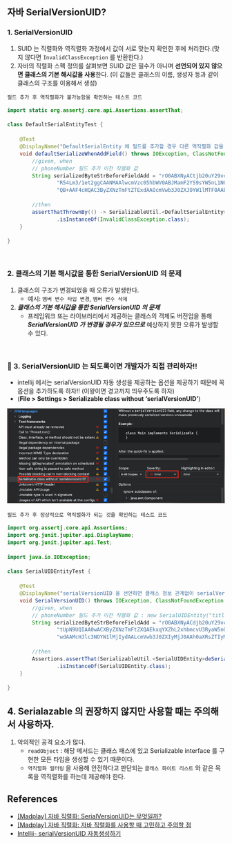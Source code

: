 ## 자바 SerialVersionUID?

### 1. SerialVersionUID

1. SUID 는 직렬화와 역직렬화 과정에서 값이 서로 맞는지 확인한 후에 처리한다.(맞지 않다면 `InvalidClassException` 를 반환한다.)
2. 자바의 직렬화 스펙 정의를 살펴보면 SUID 값은 필수가 아니며 **선언되어 있지 않으면 클래스의 기본 해시값을 사용**한다.
   (이 값들은 클래스의 이름, 생성자 등과 같이 클래스의 구조를 이용해서 생성)

`필드 추가 후 역직렬화가 불가능함을 확인하는 테스트 코드`
```java
import static org.assertj.core.api.Assertions.assertThat;

class DefaultSerialEntityTest {
    
    @Test
    @DisplayName("DefaultSerialEntity 에 필드를 추가할 경우 다른 역직렬화 값을 반환하여 예외를 반환한다")
    void defaultSerializeWhenAddField() throws IOException, ClassNotFoundException {
        //given, when
        // phoneNumber 필드 추가 이전 직렬화 값
        String serializedByteStrBeforeFieldAdd = "rO0ABXNyACtjb20uY29vcGVyLnNlcmlhbGl6YWJsZS5EZWZhdWx0U2VyaWFsRW50aX" +
                "R54Lm3/1et2ggCAANMAAlwcmVzc05hbWV0ABJMamF2YS9sYW5nL1N0cmluZztMAAxyZXBvcnRlck5hbWVxAH4AAUwABXRpdGxlc" +
                "QB+AAF4cHQAC3ByZXNzTmFtZTExdAAOcmVwb3J0ZXJOYW1lMTF0AAbsnbTrpoQ=";

        //then
        assertThatThrownBy(() -> SerializableUtil.<DefaultSerialEntity>deSerializeMethod(serializedByteStrBeforeFieldAdd))
                .isInstanceOf(InvalidClassException.class);
    }

}

```

<br>

### 2. 클래스의 기본 해시값을 통한 SerialVersionUID 의 문제

1. 클래스의 구조가 변경되었을 때 오류가 발생한다.
   - 예시: `멤버 변수 타입 변경`, `멤버 변수 삭제`
2. ***클래스의 기본 해시값을 통한 SerialVersionUID 의 문제***
    - 프레임워크 또는 라이브러리에서 제공하는 클래스의 객체도 버전업을 통해 ***SerialVersionUID 가 변경될 경우가 있으므로*** 예상하지 못한 오류가 발생할 수 있다.

<br>

### 🚨 3. SerialVersionUID 는 되도록이면 개발자가 직접 관리하자!!
- intellij 에서는 serialVersionUID 자동 생성을 제공하는 옵션을 제공하기 때문에 꼭 옵션을 추가하도록 하자!! (이왕이면 경고까지 띄우주도록 하자)
- (**File > Settings > Serializable class without ‘serialVersionUID’**)

![intellij_serializable_img](./java_images/intellij_serializable_img.png)

`필드 추가 후 정상적으로 역직렬화가 되는 것을 확인하는 테스트 코드`

```java
import org.assertj.core.api.Assertions;
import org.junit.jupiter.api.DisplayName;
import org.junit.jupiter.api.Test;

import java.io.IOException;

class SerialUIDEntityTest {

    @Test
    @DisplayName("serialVersionUID 을 선언하면 클래스 정보 관계없이 serialVersionUID 기준으로 직렬화된다.")
    void SerialVersionUID() throws IOException, ClassNotFoundException {
        //given, when
        // phoneNumber 필드 추가 이전 직렬화 값 : new SerialUIDEntity("title222", "pressName222", "reporter222");
        String serializedByteStrBeforeFieldAdd = "rO0ABXNyACdjb20uY29vcGVyLnNlcmlhbGl6YWJsZS5TZXJpYWxVSURFbnRpdHmdPCX" +
                "tUpN9UQIAA0wACXByZXNzTmFtZXQAEkxqYXZhL2xhbmcvU3RyaW5nO0wADHJlcG9ydGVyTmFtZXEAfgABTAAFdGl0bGVxAH4AAXh" +
                "wdAAMcHJlc3NOYW1lMjIydAALcmVwb3J0ZXIyMjJ0AAh0aXRsZTIyMg==";

        //then
        Assertions.assertThat(SerializableUtil.<SerialUIDEntity>deSerializeMethod(serializedByteStrBeforeFieldAdd))
                .isInstanceOf(SerialUIDEntity.class);
    }

}
```

## 4. Serialazable 의 권장하지 않지만 사용할 때는 주의해서 사용하자.

1. 악의적인 공격 요소가 많다.
   - `readObject` : 해당 메서드는 클래스 패스에 있고 Serializable interface 를 구현한 모든 타입을 생성할 수 있기 때문이다.
    - `역직렬화 필터링` 을 사용해 안전하다고 판단되는 `클래스 화이트 리스트` 와 같은 목록을 역직렬화를 하는데 제공해야 한다.
## References

- [[Madplay] 자바 직렬화: SerialVersionUID는 무엇일까?](https://madplay.github.io/post/java-serialization-advanced)
- [[Madplay] 자바 직렬화: 자바 직렬화를 사용할 때 고민하고 주의할 점](https://madplay.github.io/post/why-java-serialization-is-bad)
- [Intellij- serialVersionUID 자동생성하기](https://androowl.tistory.com/50)
